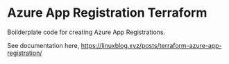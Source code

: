 # Azure App Registration Terraform
Boilderplate code for creating Azure App Registrations.

See documentation here, <https://linuxblog.xyz/posts/terraform-azure-app-registration/>
